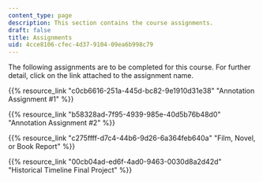 ```yaml
---
content_type: page
description: This section contains the course assignments.
draft: false
title: Assignments
uid: 4cce8106-cfec-4d37-9104-09ea6b998c79
---
```

The following assignments are to be completed for this course. For further detail, click on the link attached to the assignment name. 

{{% resource_link "c0cb6616-251a-445d-bc82-9e1910d31e38" "Annotation Assignment #1" %}}

{{% resource_link "b58328ad-7f95-4939-985e-40d5b76b48d0" "Annotation Assignment #2" %}}

{{% resource_link "c275ffff-d7c4-44b6-9d26-6a364feb640a" "Film, Novel, or Book Report" %}} 

{{% resource_link "00cb04ad-ed6f-4ad0-9463-0030d8a2d42d" "Historical Timeline Final Project" %}}